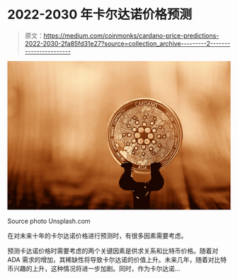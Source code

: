 # 2022-2030 年卡尔达诺价格预测

> 原文：<https://medium.com/coinmonks/cardano-price-predictions-2022-2030-2fa85fd31e27?source=collection_archive---------2----------------------->

![](img/a83098bee4046c9751f352c360bd0d87.png)

Source photo Unsplash.com

在对未来十年的卡尔达诺价格进行预测时，有很多因素需要考虑。

预测卡达诺价格时需要考虑的两个关键因素是供求关系和比特币价格。随着对 ADA 需求的增加，其稀缺性将导致卡尔达诺的价值上升。未来几年，随着对比特币兴趣的上升，这种情况将进一步加剧。同时，作为卡尔达诺…